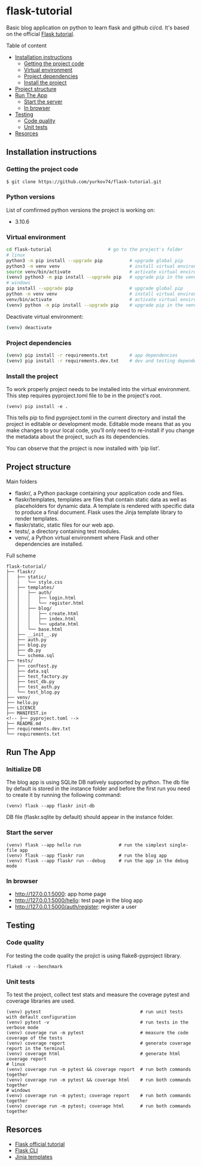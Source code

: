 # flask-tutorial

Basic blog application on python to learn flask and github ci/cd. It's based on the official [Flask tutorial](https://flask.palletsprojects.com/en/3.0.x/tutorial/).

Table of content
- [Installation instructions](#installation-instructions)
  - [Getting the project code](#getting-the-project-code)
  - [Virtual environment](#virtual-environment)
  - [Project dependencies](#project-dependencies)
  - [Install the project](#install-the-project)
- [Project structure](#project-structure)
- [Run The App](#run-the-app)
  - [Start the server](#start-the-server)
  - [In browser](#in-browser)
- [Testing](#testing)
  - [Code quality](#code-quality)
  - [Unit tests](#unit-tests)
- [Resorces](#resorces)

## Installation instructions

### Getting the project code

```sh
$ git clone https://github.com/yurkov74/flask-tutorial.git
```

### Python versions

List of comfirmed python versions the project is working on:
- 3.10.6

### Virtual environment

```sh
cd flask-tutorial                     # go to the project's folder
# linux
python3 -m pip install --upgrade pip          # upgrade global pip
python3 -m venv venv                          # install virtual environment
source venv/bin/activate                      # activate virtual environment
(venv) python3 -m pip install --upgrade pip   # upgrade pip in the venv
# windows
pip install --upgrade pip                     # upgrade global pip
python -m venv venv                           # install virtual environment
venv/bin/activate                             # activate virtual environment
(venv) python -m pip install --upgrade pip    # upgrade pip in the venv
```

Deactivate virtual environment:
```sh
(venv) deactivate
```

### Project dependencies
```sh
(venv) pip install -r requirements.txt        # app dependencies
(venv) pip install -r requirements.dev.txt    # dev and testing dependencies
```

### Install the project

To work properly project needs to be installed into the virtual environment. This step requires pyproject.toml file to be in the project's root.

```
(venv) pip install -e .
```

This tells pip to find pyproject.toml in the current directory and install the project in editable or development mode. Editable mode means that as you make changes to your local code, you’ll only need to re-install if you change the metadata about the project, such as its dependencies.

You can observe that the project is now installed with 'pip list'.

## Project structure

Main folders
- flaskr/, a Python package containing your application code and files.
- flaskr/templates, templates are files that contain static data as well as placeholders for dynamic data. A template is rendered with specific data to produce a final document. Flask uses the Jinja template library to render templates.
- flaskr/static, static files for our web app.
- tests/, a directory containing test modules.
- venv/, a Python virtual environment where Flask and other dependencies are installed.

Full scheme
```
flask-tutorial/
├── flaskr/
│   ├── static/
│   |   └── style.css
│   ├── templates/
│   │   ├── auth/
│   │   │   ├── login.html
│   │   │   └── register.html
│   │   ├── blog/
│   │   │   ├── create.html
│   │   │   ├── index.html
│   │   │   └── update.html
│   │   └── base.html
│   ├── __init__.py
│   ├── auth.py
│   ├── blog.py
│   ├── db.py
│   └── schema.sql
├── tests/
│   ├── conftest.py
│   ├── data.sql
│   ├── test_factory.py
│   ├── test_db.py
│   ├── test_auth.py
│   └── test_blog.py
├── venv/
├── hello.py
├── LICENCE
├── MANIFEST.in
<!-- ├── pyproject.toml -->
├── README.md
├── requirements.dev.txt
└── requirements.txt
```

## Run The App

### Initialize DB

The blog app is using SQLite DB natively supported by python. The db file by default is stored in the instance folder and before the first run you need to create it by running the following command:

```
(venv) flask --app flaskr init-db
```

DB file (flaskr.sqlite by default) should appear in the instance folder.

### Start the server

```
(venv) flask --app hello run              # run the simplest single-file app
(venv) flask --app flaskr run             # run the blog app
(venv) flask --app flaskr run --debug     # run the app in the debug mode
```

### In browser

- http://127.0.0.1:5000: app home page
- http://127.0.0.1:5000/hello: test page in the blog app
- http://127.0.0.1:5000/auth/register: register a user


## Testing

### Code quality

For testing the code quality the projict is using flake8-pyproject library.

```
flake8 -v --benchmark
```

### Unit tests

To test the project, collect test stats and measure the  coverage pytest and coverage libraries are used.

```
(venv) pytest                                     # run unit tests with default configuration
(venv) pytest -v                                  # run tests in the verbose mode
(venv) coverage run -m pytest                     # measure the code coverage of the tests
(venv) coverage report                            # generate coverage report in the terminal
(venv) coverage html                              # generate html coverage report
# linux
(venv) coverage run -m pytest && coverage report  # run both commands together
(venv) coverage run -m pytest && coverage html    # run both commands together
# windows
(venv) coverage run -m pytest; coverage report    # run both commands together
(venv) coverage run -m pytest; coverage html      # run both commands together
```

## Resorces

- [Flask official tutorial](https://flask.palletsprojects.com/en/3.0.x/tutorial/)
- [Flask CLI](https://flask.palletsprojects.com/en/3.0.x/cli/)
- [Jinja templates](https://jinja.palletsprojects.com/templates/)